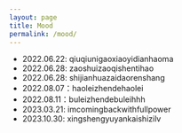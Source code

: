 ```yaml
---
layout: page
title: Mood
permalink: /mood/
---
```


- 2022.06.22: qiuqiunigaoxiaoyidianhaoma
- 2022.06.28: zaoshuizaoqishentihao
- 2022.06.28: shijianhuazaidaorenshang
- 2022.08.07：haoleizhendehaolei
- 2022.08.11：buleizhendebuleihhh
- 2023.03.21: imcomingbackwithfullpower
- 2023.10.30: xingshengyuyankaishizilv